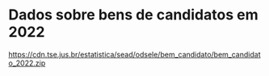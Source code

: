 # Dados sobre bens de candidatos em 2022

https://cdn.tse.jus.br/estatistica/sead/odsele/bem_candidato/bem_candidato_2022.zip
